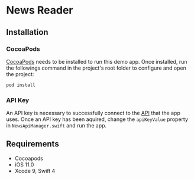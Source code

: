 # News Reader

## Installation

### CocoaPods

[CocoaPods](http://cocoapods.org) needs to be installed to run this demo app. Once installed, run the followings command in the project's root folder to configure and open the project:

```ruby
pod install
```

### API Key 

An API key is necessary to successfully connect to the [API](https://developer.nytimes.com/signup) that the app uses. Once an API key has been aquired, change the `apiKeyValue` property in `NewsApiManager.swift` and run the app.

## Requirements
- Cocoapods
- iOS 11.0
- Xcode 9, Swift 4
